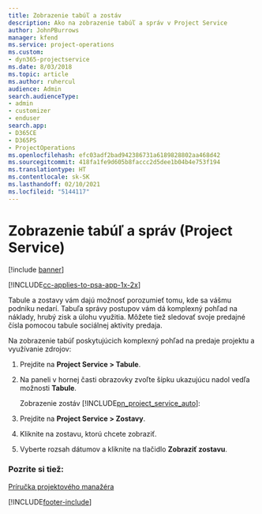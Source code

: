 ```yaml
---
title: Zobrazenie tabúľ a zostáv
description: Ako na zobrazenie tabúľ a správ v Project Service
author: JohnPBurrows
manager: kfend
ms.service: project-operations
ms.custom:
- dyn365-projectservice
ms.date: 8/03/2018
ms.topic: article
ms.author: ruhercul
audience: Admin
search.audienceType:
- admin
- customizer
- enduser
search.app:
- D365CE
- D365PS
- ProjectOperations
ms.openlocfilehash: efc03adf2bad942386731a6189828802aa468d42
ms.sourcegitcommit: 418fa1fe9d605b8faccc2d5dee1b04b4e753f194
ms.translationtype: HT
ms.contentlocale: sk-SK
ms.lasthandoff: 02/10/2021
ms.locfileid: "5144117"
---
```

# <a name="view-dashboards-and-reports-project-service"></a>Zobrazenie tabúľ a správ (Project Service)

[!include [banner](../includes/psa-now-project-operations.md)]

[!INCLUDE[cc-applies-to-psa-app-1x-2x](../includes/cc-applies-to-psa-app-1x-2x.md)]

Tabule a zostavy vám dajú možnosť porozumieť tomu, kde sa vášmu podniku nedarí. Tabuľa správy postupov vám dá komplexný pohľad na náklady, hrubý zisk a úlohu využitia. Môžete tiež sledovať svoje predajné čísla pomocou tabule sociálnej aktivity predaja.  
  
 Na zobrazenie tabúľ poskytujúcich komplexný pohľad na predaje projektu a využívanie zdrojov:  
  
1. Prejdite na **Project Service > Tabule**.  
  
2. Na paneli v hornej časti obrazovky zvoľte šípku ukazujúcu nadol vedľa možnosti **Tabule**.  
  
   Zobrazenie zostáv [!INCLUDE[pn_project_service_auto](../includes/pn-project-service-auto.md)]:  
  
3. Prejdite na **Project Service > Zostavy**.  
  
4. Kliknite na zostavu, ktorú chcete zobraziť.  
  
5. Vyberte rozsah dátumov a kliknite na tlačidlo **Zobraziť zostavu**.  
  
### <a name="see-also"></a>Pozrite si tiež:  
 [Príručka projektového manažéra](../psa/project-manager-guide.md)


[!INCLUDE[footer-include](../includes/footer-banner.md)]